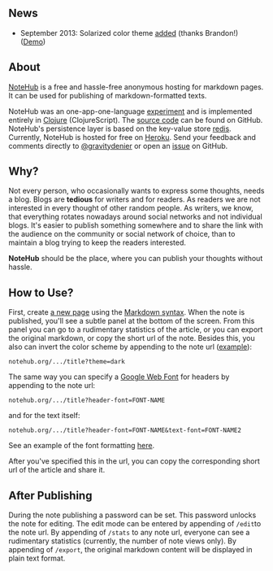 ## News

 - September 2013: Solarized color theme [added](https://github.com/chmllr/NoteHub/pull/4) (thanks Brandon!) ([Demo](http://notehub.org/2012/6/16/how-notehub-is-built?theme=solarized))

## About

[NoteHub](http://notehub.org) is a free and hassle-free anonymous hosting for markdown pages. It can be used for publishing of markdown-formatted texts.

NoteHub was an one-app-one-language [experiment](http://notehub.org/2012/6/16/how-notehub-is-built) and is implemented entirely in [Clojure](http://clojure.org) (ClojureScript).
The [source code](https://github.com/chmllr/NoteHub) can be found on GitHub.
NoteHub's persistence layer is based on the key-value store [redis](http://redis.io).
Currently, NoteHub is hosted for free on [Heroku](http://heroku.com).
Send your feedback and comments directly to [@gravitydenier](http://twitter.com/gravitydenier) or open an [issue](https://github.com/gravitydenier/NoteHub/issues) on GitHub.

## Why?
Not every person, who occasionally wants to express some thoughts, needs a blog.
Blogs are __tedious__ for writers and for readers.
As readers we are not interested in every thought of other random people.
As writers, we know, that everything rotates nowadays around social networks and not individual blogs.
It's easier to publish something somewhere and to share the link with the audience on the community or social network of choice, than to maintain a blog trying to keep the readers interested.

__NoteHub__ should be the place, where you can publish your thoughts without hassle.

## How to Use?
First, create [a new page](http://notehub.org/new) using the [Markdown syntax](http://daringfireball.net/projects/markdown/).
When the note is published, you'll see a subtle panel at the bottom of the screen.
From this panel you can go to a rudimentary statistics of the article, or you can export the original markdown, or copy the short url of the note.
Besides this, you also can invert the color scheme by appending to the note url ([example](http://notehub.org/2012/6/16/how-notehub-is-built?theme=dark)):
    
    notehub.org/.../title?theme=dark
    
The same way you can specify a [Google Web Font](http://www.google.com/webfonts/) for headers by appending to the note url:

    notehub.org/.../title?header-font=FONT-NAME
    
and for the text itself:

    notehub.org/.../title?header-font=FONT-NAME&text-font=FONT-NAME2

See an example of the font formatting [here](http://notehub.org/2012/6/16/how-notehub-is-built?header-font=Berkshire+Swash&text-font=Swanky+and+Moo+Moo).

After you've specified this in the url, you can copy the corresponding short url of the article and share it.

## After Publishing

During the note publishing a password can be set.
This password unlocks the note for editing.
The edit mode can be entered by appending of `/edit`to the note url.
By appending of `/stats` to any note url, everyone can see a rudimentary statistics (currently, the number of note views only).
By appending of `/export`, the original markdown content will be displayed in plain text format.
